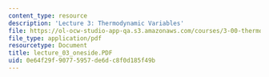 ```yaml
---
content_type: resource
description: 'Lecture 3: Thermodynamic Variables'
file: https://ol-ocw-studio-app-qa.s3.amazonaws.com/courses/3-00-thermodynamics-of-materials-fall-2002/0e64f29f90775957de6dc8f0d185f49b_lecture_03_oneside.PDF
file_type: application/pdf
resourcetype: Document
title: lecture_03_oneside.PDF
uid: 0e64f29f-9077-5957-de6d-c8f0d185f49b
---
```

